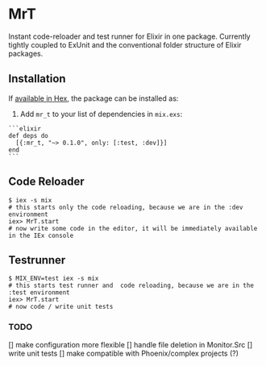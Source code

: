 # MrT

Instant code-reloader and test runner for Elixir in one package.
Currently tightly coupled to ExUnit and the conventional folder structure of Elixir packages.


## Installation

If [available in Hex](https://hex.pm/docs/publish), the package can be installed as:

  1. Add `mr_t` to your list of dependencies in `mix.exs`:

    ```elixir
    def deps do
      [{:mr_t, "~> 0.1.0", only: [:test, :dev]}]
    end
    ```

## Code Reloader
    $ iex -s mix
    # this starts only the code reloading, because we are in the :dev environment
    iex> MrT.start
    # now write some code in the editor, it will be immediately available in the IEx console


## Testrunner
    $ MIX_ENV=test iex -s mix
    # this starts test runner and  code reloading, because we are in the :test environment
    iex> MrT.start
    # now code / write unit tests


### TODO
  [] make configuration more flexible
  [] handle file deletion in Monitor.Src
  [] write unit tests
  [] make compatible with Phoenix/complex projects (?)

